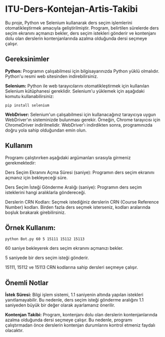 # ITU-Ders-Kontejan-Artis-Takibi

Bu proje, Python ve Selenium kullanarak ders seçim işlemlerini otomatikleştirmek amacıyla geliştirilmiştir. 
Program, belirtilen sürelerde ders seçim ekranını açmanızı bekler, ders seçim istekleri gönderir ve kontenjanı dolu olan derslerin kontenjanlarında azalma olduğunda dersi seçmeye çalışır.

## Gereksinimler
**Python:** Programın çalışabilmesi için bilgisayarınızda Python yüklü olmalıdır. Python'u resmi web sitesinden indirebilirsiniz.

**Selenium:** Python ile web tarayıcılarını otomatikleştirmek için kullanılan Selenium kütüphanesi gereklidir. Selenium'u yüklemek için aşağıdaki komutu kullanabilirsiniz:

```pip install selenium```

**WebDriver:** Selenium'un çalışabilmesi için kullanacağınız tarayıcıya uygun WebDriver'ın sisteminizde bulunması gerekir. Örneğin, Chrome tarayıcısı için ChromeDriver indirilmelidir. WebDriver'ı indirdikten sonra, programınızda doğru yola sahip olduğundan emin olun.

## Kullanım
Programı çalıştırırken aşağıdaki argümanları sırasıyla girmeniz gerekmektedir:

Ders Seçim Ekranını Açma Süresi (saniye): Programın ders seçim ekranını açmanız için bekleyeceği süre.

Ders Seçim İsteği Gönderme Aralığı (saniye): Programın ders seçim isteklerini hangi aralıklarla göndereceği.

Derslerin CRN Kodları: Seçmek istediğiniz derslerin CRN (Course Reference Number) kodları. Birden fazla ders seçmek isterseniz, kodları aralarında boşluk bırakarak girebilirsiniz.

## Örnek Kullanım:


```python Bot.py 60 5 15111 15112 15113```

60 saniye bekleyerek ders seçim ekranını açmanızı bekler.

5 saniyede bir ders seçim isteği gönderir.

15111, 15112 ve 15113 CRN kodlarına sahip dersleri seçmeye çalışır.

## Önemli Notlar
**İstek Süresi:** Bilgi işlem sistemi, 1.1 saniyenin altında yapılan istekleri yanıtlamayabilir. Bu nedenle, ders seçim isteği gönderme aralığını 1.1 saniyeden büyük bir değer olarak ayarlamanız önerilir.

**Kontenjan Takibi:** Program, kontenjanı dolu olan derslerin kontenjanlarında azalma olduğunda dersi seçmeye çalışır. Bu nedenle, programı çalıştırmadan önce derslerin kontenjan durumlarını kontrol etmeniz faydalı olacaktır.
